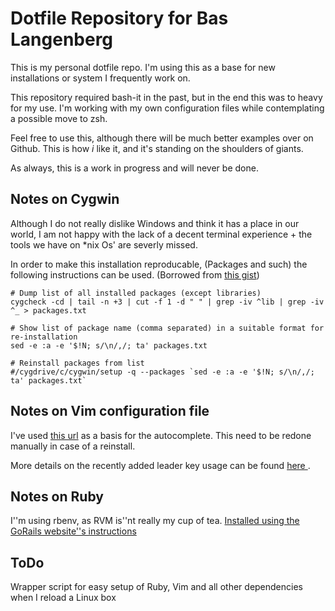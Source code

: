 # Dotfile Repository for Bas Langenberg

This is my personal dotfile repo. I'm using this as a base for new installations or system I frequently work on.

This repository required bash-it in the past, but in the end this was to heavy for my use. I'm working with my own configuration files while contemplating a possible move to zsh.

Feel free to use this, although there will be much better examples over on Github. This is how *i* like it, and it's standing on the shoulders of giants.

As always, this is a work in progress and will never be done.

## Notes on Cygwin
Although I do not really dislike Windows and think it has a place in our world, I am not happy with the lack of a decent terminal experience + the tools we have on *nix Os' are severly missed.

In order to make this installation reproducable, (Packages and such) the following instructions can be used. (Borrowed from [this gist](https://gist.github.com/maxxd/6753145))

    # Dump list of all installed packages (except libraries)
    cygcheck -cd | tail -n +3 | cut -f 1 -d " " | grep -iv ^lib | grep -iv ^_ > packages.txt
    
    # Show list of package name (comma separated) in a suitable format for re-installation
    sed -e :a -e '$!N; s/\n/,/; ta' packages.txt
    
    # Reinstall packages from list
    #/cygdrive/c/cygwin/setup -q --packages `sed -e :a -e '$!N; s/\n/,/; ta' packages.txt`

## Notes on Vim configuration file
I've used [this url](http://tilvim.com/2013/08/21/js-autocomplete.html) as a basis for the autocomplete. This need to be redone manually in case of a reinstall.

More details on the recently added leader key usage can be found [ here ]( http://sheerun.net/2014/03/21/how-to-boost-your-vim-productivity/ ).

## Notes on Ruby
I''m using rbenv, as RVM is''nt really my cup of tea. [Installed using the GoRails website''s instructions](https://gorails.com/setup/ubuntu/15.10)

## ToDo
Wrapper script for easy setup of Ruby, Vim and all other dependencies when I reload a Linux box
